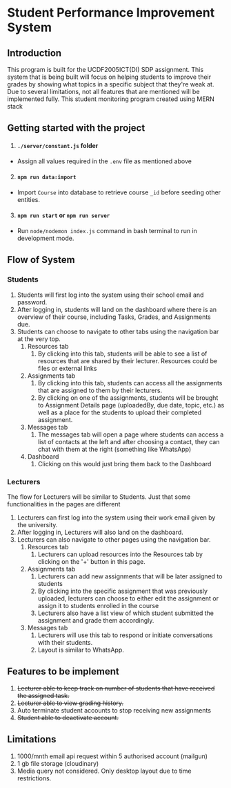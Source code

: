 # Student Performance Improvement System

## Introduction

This program is built for the UCDF2005ICT(DI) SDP assignment. This system that is being built will focus on helping students to improve their grades by showing what topics in a specific subject that they're weak at. Due to several limitations, not all features that are mentioned will be implemented fully. This student monitoring program created using MERN stack

## Getting started with the project

1. #### `./server/constant.js` folder

- Assign all values required in the `.env` file as mentioned above

2. #### `npm run data:import`

- Import `Course` into database to retrieve course `_id` before seeding other entities.

3. #### `npm run start` or `npm run server`

- Run `node/nodemon index.js` command in bash terminal to run in development mode.

## Flow of System

### Students

1. Students will first log into the system using their school email and password.
2. After logging in, students will land on the dashboard where there is an overview of their course, including Tasks, Grades, and Assignments due.
3. Students can choose to navigate to other tabs using the navigation bar at the very top.
   1. Resources tab
      1. By clicking into this tab, students will be able to see a list of resources that are shared by their lecturer. Resources could be files or external links
   2. Assignments tab
      1. By clicking into this tab, students can access all the assignments that are assigned to them by their lecturers.
      2. By clicking on one of the assignments, students will be brought to Assignment Details page (uploadedBy, due date, topic, etc.) as well as a place for the students to upload their completed assignment.
   3. Messages tab
      1. The messages tab will open a page where students can access a list of contacts at the left and after choosing a contact, they can chat with them at the right (something like WhatsApp)
   4. Dashboard
      1. Clicking on this would just bring them back to the Dashboard

### Lecturers

The flow for Lecturers will be similar to Students. Just that some functionalities in the pages are different

1. Lecturers can first log into the system using their work email given by the university.
2. After logging in, Lecturers will also land on the dashboard.
3. Lecturers can also navigate to other pages using the navigation bar.
   1. Resources tab
      1. Lecturers can upload resources into the Resources tab by clicking on the '+' button in this page.
   2. Assignments tab
      1. Lecturers can add new assignments that will be later assigned to students
      2. By clicking into the specific assignment that was previously uploaded, lecturers can choose to either edit the assignment or assign it to students enrolled in the course
      3. Lecturers also have a list view of which student submitted the assignment and grade them accordingly.
   3. Messages tab
      1. Lecturers will use this tab to respond or initiate conversations with their students.
      2. Layout is similar to WhatsApp.

## Features to be implement

1. ~~Lecturer able to keep track on number of students that have received the assigned task.~~
2. ~~Lecturer able to view grading history.~~
3. Auto terminate student accounts to stop receiving new assignments
4. ~~Student able to deactivate account.~~

## Limitations

1. 1000/mnth email api request within 5 authorised account (mailgun)
2. 1 gb file storage (cloudinary)
3. Media query not considered. Only desktop layout due to time restrictions.
